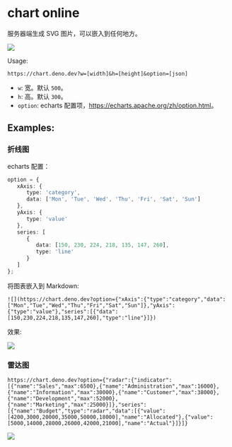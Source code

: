 # chart online

服务器端生成 SVG 图片，可以嵌入到任何地方。

![](https://chart.deno.dev?option={"xAxis":{"type":"category","data":["Mon","Tue","Wed","Thu","Fri","Sat","Sun"]},"yAxis":{"type":"value"},"series":[{"data":[150,230,224,218,135,147,260],"type":"line"}]})

Usage:

```
https://chart.deno.dev?w=[width]&h=[height]&option=[json]
```

- `w`: 宽。默认 `500`。
- `h`: 高。默认 `300`。
- `option`: echarts 配置项，<https://echarts.apache.org/zh/option.html>。

## Examples:

### 折线图

echarts 配置：

```ts
option = {
   xAxis: {
      type: 'category',
      data: ['Mon', 'Tue', 'Wed', 'Thu', 'Fri', 'Sat', 'Sun']
   },
   yAxis: {
      type: 'value'
   },
   series: [
      {
         data: [150, 230, 224, 218, 135, 147, 260],
         type: 'line'
      }
   ]
};
```

将图表嵌入到 Markdown:

```
![](https://chart.deno.dev?option={"xAxis":{"type":"category","data":["Mon","Tue","Wed","Thu","Fri","Sat","Sun"]},"yAxis":{"type":"value"},"series":[{"data":[150,230,224,218,135,147,260],"type":"line"}]})
```

效果:

![](https://chart.deno.dev?option={"xAxis":{"type":"category","data":["Mon","Tue","Wed","Thu","Fri","Sat","Sun"]},"yAxis":{"type":"value"},"series":[{"data":[150,230,224,218,135,147,260],"type":"line"}]})

### 雷达图

```
https://chart.deno.dev?option={"radar":{"indicator":[{"name":"Sales","max":6500},{"name":"Administration","max":16000},{"name":"Information","max":30000},{"name":"Customer","max":38000},{"name":"Development","max":52000},{"name":"Marketing","max":25000}]},"series":[{"name":"Budget","type":"radar","data":[{"value":[4200,3000,20000,35000,50000,18000],"name":"Allocated"},{"value":[5000,14000,28000,26000,42000,21000],"name":"Actual"}]}]}
```

![](https://chart.deno.dev?option={"radar":{"indicator":[{"name":"Sales","max":6500},{"name":"Administration","max":16000},{"name":"Information","max":30000},{"name":"Customer","max":38000},{"name":"Development","max":52000},{"name":"Marketing","max":25000}]},"series":[{"name":"Budget","type":"radar","data":[{"value":[4200,3000,20000,35000,50000,18000],"name":"Allocated"},{"value":[5000,14000,28000,26000,42000,21000],"name":"Actual"}]}]})
